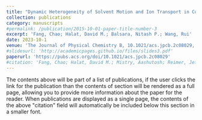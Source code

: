 ```yaml
---
title: "Dynamic Heterogeneity of Solvent Motion and Ion Transport in Concentrated Electrolytes"
collection: publications
category: manuscripts
#permalink: /publication/2015-10-01-paper-title-number-3
excerpt: 'Fang, Chao; Halat, David M.; Balsara, Nitash P.; Wang, Rui'
date: 2023-10-1
venue: 'The Journal of Physical Chemistry B, 10.1021/acs.jpcb.2c08029, 1803–1810 ~ 1803–1810'
#slidesurl: 'http://academicpages.github.io/files/slides3.pdf'
paperurl: 'https://pubs.acs.org/doi/10.1021/acs.jpcb.2c08029'
#citation: 'Fang, Chao; Halat, David M.; Mistry, Aashutosh; Reimer, Jeffrey A.; Balsara, Nitash P.; Wang, Rui'
---
```

The contents above will be part of a list of publications, if the user clicks the link for the publication than the contents of section will be rendered as a full page, allowing you to provide more information about the paper for the reader. When publications are displayed as a single page, the contents of the above "citation" field will automatically be included below this section in a smaller font.
